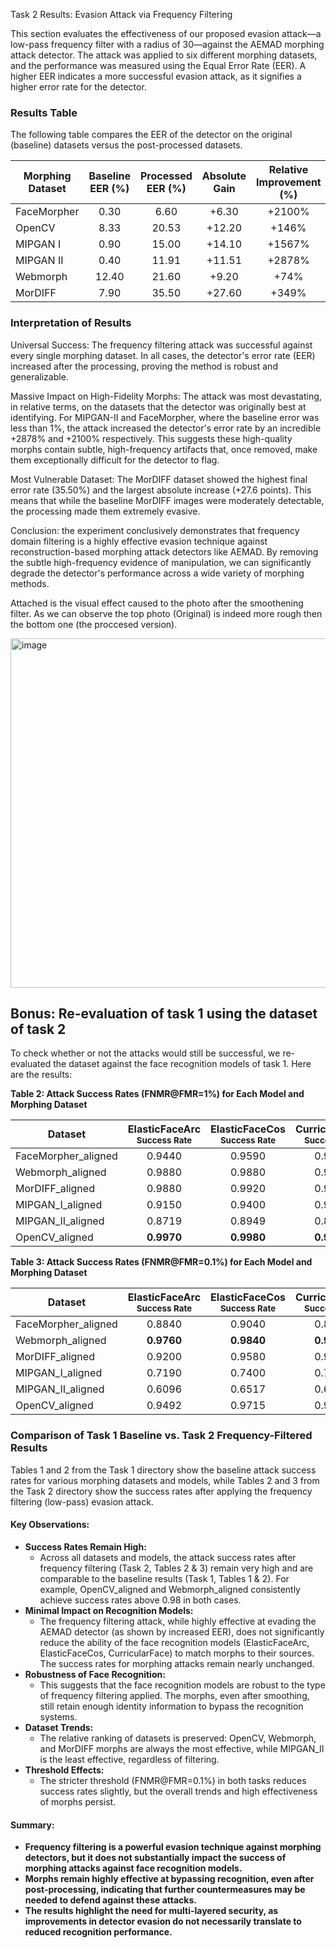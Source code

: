 Task 2 Results: Evasion Attack via Frequency Filtering

This section evaluates the effectiveness of our proposed evasion attack—a low-pass frequency filter with a radius of 30—against the AEMAD morphing attack detector. The attack was applied to six different morphing datasets, and the performance was measured using the Equal Error Rate (EER). A higher EER indicates a more successful evasion attack, as it signifies a higher error rate for the detector.

### Results Table

The following table compares the EER of the detector on the original (baseline) datasets versus the post-processed datasets.

<table>
    <thead>
        <tr>
            <th>Morphing Dataset</th>
            <th>Baseline EER (%)</th>
            <th>Processed EER (%)</th>
            <th>Absolute Gain</th>
            <th>Relative Improvement (%)</th>
        </tr>
    </thead>
    <tbody>
        <tr>
            <td>FaceMorpher</td>
            <td align="center">0.30</td>
            <td align="center">6.60</td>
            <td align="center">+6.30</td>
            <td align="center">+2100%</td>
        </tr>
        <tr>
            <td>OpenCV</td>
            <td align="center">8.33</td>
            <td align="center">20.53</td>
            <td align="center">+12.20</td>
            <td align="center">+146%</td>
        </tr>
        <tr>
            <td>MIPGAN I</td>
            <td align="center">0.90</td>
            <td align="center">15.00</td>
            <td align="center">+14.10</td>
            <td align="center">+1567%</td>
        </tr>
        <tr>
            <td>MIPGAN II</td>
            <td align="center">0.40</td>
            <td align="center">11.91</td>
            <td align="center">+11.51</td>
            <td align="center">+2878%</td>
        </tr>
        <tr>
            <td>Webmorph</td>
            <td align="center">12.40</td>
            <td align="center">21.60</td>
            <td align="center">+9.20</td>
            <td align="center">+74%</td>
        </tr>
        <tr>
            <td>MorDIFF</td>
            <td align="center">7.90</td>
            <td align="center">35.50</td>
            <td align="center">+27.60</td>
            <td align="center">+349%</td>
        </tr>
    </tbody>
</table>



### Interpretation of Results

Universal Success: The frequency filtering attack was successful against every single morphing dataset. In all cases, the detector's error rate (EER) increased after the processing, proving the method is robust and generalizable.

Massive Impact on High-Fidelity Morphs: The attack was most devastating, in relative terms, on the datasets that the detector was originally best at identifying. For MIPGAN-II and FaceMorpher, where the baseline error was less than 1%, the attack increased the detector's error rate by an incredible +2878% and +2100% respectively. This suggests these high-quality morphs contain subtle, high-frequency artifacts that, once removed, make them exceptionally difficult for the detector to flag.

Most Vulnerable Dataset: The MorDIFF dataset showed the highest final error rate (35.50%) and the largest absolute increase (+27.6 points). This means that while the baseline MorDIFF images were moderately detectable, the processing made them extremely evasive.

Conclusion: the experiment conclusively demonstrates that frequency domain filtering is a highly effective evasion technique against reconstruction-based morphing attack detectors like AEMAD. By removing the subtle high-frequency evidence of manipulation, we can significantly degrade the detector's performance across a wide variety of morphing methods.


Attached is the visual effect caused to the photo after the smoothening filter.
As we can observe the top photo (Original) is indeed more rough then the bottom one (the proccesed version).

<img width="706" height="559" alt="image" src="https://github.com/user-attachments/assets/67555cfd-d567-4206-9138-2fa1301cce35" />


## Bonus: Re-evaluation of task 1 using the dataset of task 2
To check whether or not the attacks would still be successful, we re-evaluated the dataset against the face recognition models of task 1. Here are the results: 

**Table 2: Attack Success Rates (FNMR@FMR=1%) for Each Model and Morphing Dataset**

<table>
    <thead>
        <tr>
            <th>Dataset</th>
            <th>ElasticFaceArc<br><sub>Success Rate</sub></th>
            <th>ElasticFaceCos<br><sub>Success Rate</sub></th>
            <th>CurricularFace<br><sub>Success Rate</sub></th>
        </tr>
    </thead>
    <tbody>
        <tr>
            <td>FaceMorpher_aligned</td>
            <td align="center">0.9440</td>
            <td align="center">0.9590</td>
            <td align="center">0.9520</td>
        </tr>
        <tr>
            <td>Webmorph_aligned</td>
            <td align="center">0.9880</td>
            <td align="center">0.9880</td>
            <td align="center">0.9880</td>
        </tr>
        <tr>
            <td>MorDIFF_aligned</td>
            <td align="center">0.9880</td>
            <td align="center">0.9920</td>
            <td align="center">0.9900</td>
        </tr>
        <tr>
            <td>MIPGAN_I_aligned</td>
            <td align="center">0.9150</td>
            <td align="center">0.9400</td>
            <td align="center">0.9340</td>
        </tr>
        <tr>
            <td>MIPGAN_II_aligned</td>
            <td align="center">0.8719</td>
            <td align="center">0.8949</td>
            <td align="center">0.8809</td>
        </tr>
        <tr>
            <td>OpenCV_aligned</td>
            <td align="center"><b>0.9970</b></td>
            <td align="center"><b>0.9980</b></td>
            <td align="center"><b>0.9959</b></td>
        </tr>
    </tbody>
</table>

**Table 3: Attack Success Rates (FNMR@FMR=0.1%) for Each Model and Morphing Dataset**

<table>
    <thead>
        <tr>
            <th>Dataset</th>
            <th>ElasticFaceArc<br><sub>Success Rate</sub></th>
            <th>ElasticFaceCos<br><sub>Success Rate</sub></th>
            <th>CurricularFace<br><sub>Success Rate</sub></th>
        </tr>
    </thead>
    <tbody>
        <tr>
            <td>FaceMorpher_aligned</td>
            <td align="center">0.8840</td>
            <td align="center">0.9040</td>
            <td align="center">0.8920</td>
        </tr>
        <tr>
            <td>Webmorph_aligned</td>
            <td align="center"><b>0.9760</b></td>
            <td align="center"><b>0.9840</b></td>
            <td align="center"><b>0.9820</b></td>
        </tr>
        <tr>
            <td>MorDIFF_aligned</td>
            <td align="center">0.9200</td>
            <td align="center">0.9580</td>
            <td align="center">0.9360</td>
        </tr>
        <tr>
            <td>MIPGAN_I_aligned</td>
            <td align="center">0.7190</td>
            <td align="center">0.7400</td>
            <td align="center">0.7310</td>
        </tr>
        <tr>
            <td>MIPGAN_II_aligned</td>
            <td align="center">0.6096</td>
            <td align="center">0.6517</td>
            <td align="center">0.6376</td>
        </tr>
        <tr>
            <td>OpenCV_aligned</td>
            <td align="center">0.9492</td>
            <td align="center">0.9715</td>
            <td align="center">0.9533</td>
        </tr>
    </tbody>
</table>

### Comparison of Task 1 Baseline vs. Task 2 Frequency-Filtered Results

Tables 1 and 2 from the Task 1 directory show the baseline attack success rates for various morphing datasets and models, while Tables 2 and 3 from the Task 2 directory show the success rates after applying the frequency filtering (low-pass) evasion attack.

#### Key Observations:
- **Success Rates Remain High:**
  - Across all datasets and models, the attack success rates after frequency filtering (Task 2, Tables 2 & 3) remain very high and are comparable to the baseline results (Task 1, Tables 1 & 2). For example, OpenCV_aligned and Webmorph_aligned consistently achieve success rates above 0.98 in both cases.
- **Minimal Impact on Recognition Models:**
  - The frequency filtering attack, while highly effective at evading the AEMAD detector (as shown by increased EER), does not significantly reduce the ability of the face recognition models (ElasticFaceArc, ElasticFaceCos, CurricularFace) to match morphs to their sources. The success rates for morphing attacks remain nearly unchanged.
- **Robustness of Face Recognition:**
  - This suggests that the face recognition models are robust to the type of frequency filtering applied. The morphs, even after smoothing, still retain enough identity information to bypass the recognition systems.
- **Dataset Trends:**
  - The relative ranking of datasets is preserved: OpenCV, Webmorph, and MorDIFF morphs are always the most effective, while MIPGAN_II is the least effective, regardless of filtering.
- **Threshold Effects:**
  - The stricter threshold (FNMR@FMR=0.1%) in both tasks reduces success rates slightly, but the overall trends and high effectiveness of morphs persist.

#### Summary:
- **Frequency filtering is a powerful evasion technique against morphing detectors, but it does not substantially impact the success of morphing attacks against face recognition models.**
- **Morphs remain highly effective at bypassing recognition, even after post-processing, indicating that further countermeasures may be needed to defend against these attacks.**
- **The results highlight the need for multi-layered security, as improvements in detector evasion do not necessarily translate to reduced recognition performance.**
